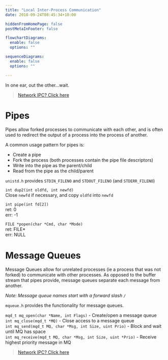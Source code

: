 ```yaml
---
title: "Local Inter-Process Communication"
date: 2018-09-24T08:45:34+10:00

hiddenFromHomePage: false
postMetaInFooter: false

flowchartDiagrams:
  enable: false
  options: ""

sequenceDiagrams: 
  enable: false
  options: ""

---
```


In one ear, out the other...wait.  

> [Network IPC? Click here](../network_IPC)


# Pipes
Pipes allow forked processes to communicate with each other, and is often used to redirect the output of a process into the process of another.

A common usage pattern for pipes is:

* Create a pipe
* Fork the process (both processes contain the pipe file descriptors)
* Write into the pipe as the parent/child
* Read from the pipe as the child/parent


`unistd.h` provides `STDIN_FILENO` and `STDOUT_FILENO` (and `STDERR_FILENO`)

`int dup2(int oldfd, int newfd)`  
Close `newfd` if necessary, and copy `oldfd` into `newfd`

`int pipe(int fd[2])`  
ret: 0  
err: -1

`FILE *popen(char *Cmd, char *Mode)`  
ret: FILE*  
err: NULL

# Message Queues
Message Queues allow for unrelated processes (ie a process that was not forked) to communicate with other processes. As opposed to the buffer stream that pipes provide, message queues separate each message from another.

_Note: Message queue names start with a forward slash `/`_


`mqueue.h` provides the functionality for message queues.

`mqd_t mq_open(char *Name, int Flags)` - Create/open a message queue  
`int mq_close(mqd_t *MQ)` - Close access to a message queue  
`int mq_send(mqd_t MQ, char *Msg, int Size, uint Prio)` - Block and wait until MQ has space  
`int mq_receive(mqd_t MQ, char *Msg, int Size, uint *Prio)` - Receive highest priority message in MQ

> [Network IPC? Click here](../network_IPC)
